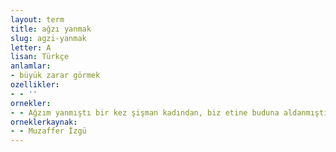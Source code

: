```yaml
---
layout: term
title: ağzı yanmak
slug: agzi-yanmak
letter: A
lisan: Türkçe
anlamlar:
- büyük zarar görmek
ozellikler:
- - ''
ornekler:
- - Ağzım yanmıştı bir kez şişman kadından, biz etine buduna aldanmıştık.
orneklerkaynak:
- - Muzaffer İzgü
---
```

